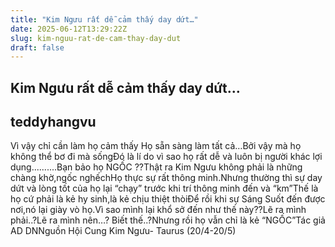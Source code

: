 ```yaml
---
title: "Kim Ngưu rất dễ cảm thấy day dứt…"
date: 2025-06-12T13:29:22Z
slug: kim-nguu-rat-de-cam-thay-day-dut
draft: false
---
```


## Kim Ngưu rất dễ cảm thấy day dứt…

## teddyhangvu

Vì vậy chỉ cần làm họ cảm thấy Họ sẵn sàng làm tất cả…Bởi vậy mà họ không thể bơ đi mà sốngĐó là lí do vì sao họ rất dễ và luôn bị người khác lợi dụng..........Bạn bảo họ NGỐC ??Thật ra Kim Ngưu không phải là những chàng khờ,ngốc nghếchHọ thực sự rất thông minh.Nhưng thường thì sự day dứt và lòng tốt của họ lại “chạy” trước khi trí thông minh đến và “km”Thế là họ cứ phải là kẻ hy sinh,là kẻ chịu thiệt thòiĐể rồi khi sự Sáng Suốt đến được nơi,nó lại giày vò họ.Vì sao mình lại khổ sở đến như thế này??Lẽ ra mình phải..?Lẽ ra mình nên…? Biết thế..?Nhưng rồi họ vẫn chỉ là kẻ “NGỐC”Tác giả AD DNNguồn Hội Cung Kim Ngưu- Taurus (20/4-20/5)